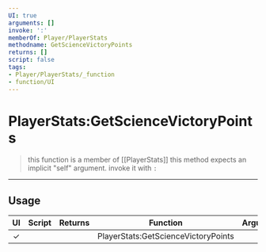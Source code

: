 ```yaml
---
UI: true
arguments: []
invoke: ':'
memberOf: Player/PlayerStats
methodname: GetScienceVictoryPoints
returns: []
script: false
tags:
- Player/PlayerStats/_function
- function/UI
---
```

# PlayerStats:GetScienceVictoryPoints
> this function is a member of [[PlayerStats]]
> this method expects an implicit "self" argument. invoke it with `:`
-----
## Usage
|  UI | Script | Returns | Function | Arguments |
|:---:|:------:|-------:|:--------:|:---------|
|✓| ||PlayerStats:GetScienceVictoryPoints||
